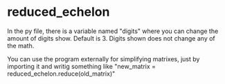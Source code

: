 # reduced_echelon

In the py file, there is a variable named "digits" where you can change the amount of digits show. Default is 3.
Digits shown does not change any of the math.

You can use the program externally for simplifying matrixes, just by importing it and writig something like 
"new_matrix = reduced_echelon.reduce(old_matrix)"